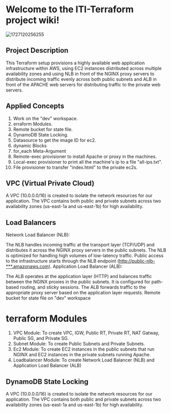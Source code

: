 # Welcome to the ITI-Terraform project wiki!

![1727120256255](https://github.com/user-attachments/assets/f8b0943d-0135-4921-ad2f-173f230433a7)






## Project Description
This Terraform setup provisions a highly available web application infrastructure within AWS, using EC2 instances distributed across multiple availability zones and using NLB in front of the NGINX proxy servers to distribute incoming traffic evenly across both public subnets and ALB in front of the APACHE web servers for distributing traffic to the private web servers.

## Applied Concepts
1. Work on the "dev" workspace.
2. erraform Modules.
3. Remote bucket for state file.
4. DynamoDB State Locking.
5. Datasource to get the image ID for ec2.
6. dynamic Blocks
7. for_each Meta-Argument
8. Remote-exec provisioner to install Apache or proxy in the machines.
9. Local-exec provisioner to print all the machine's ip to a file "all-ips.txt".
10. File provisioner to transfer "index.html" to the private ec2s.


## VPC (Virtual Private Cloud)


A VPC (10.0.0.0/16) is created to isolate the network resources for our application.
The VPC contains both public and private subnets across two availability zones (us-east-1a and us-east-1b) for high availability.
## Load Balancers
Network Load Balancer (NLB):


The NLB handles incoming traffic at the transport layer (TCP/UDP) and distributes it across the NGINX proxy servers in the public subnets. The NLB is optimized for handling high volumes of low-latency traffic.
Public access to the infrastructure starts through the NLB endpoint ([http://public-nlb-***.amazonaws.com](http://public-nlb-%2A%2A%2A.amazonaws.com/)).
Application Load Balancer (ALB):


The ALB operates at the application layer (HTTP) and balances traffic between the NGINX proxies in the public subnets. It is configured for path-based routing, and sticky sessions.
The ALB forwards traffic to the appropriate proxy server based on the application layer requests.
Remote bucket for state file on "dev" workspace


# terraform Modules
1. VPC Module: To create VPC, IGW, Public RT, Private RT, NAT Gatway, Public SG, and Private SG.
2. Subnet Module: To create Public Subnets and Private Subnets.
3. Ec2 Module: To create EC2 instances in the public subnets that run NGINX and EC2 instances in the private subnets running Apache.
4. Loadbalancer Module: To create Network Load Balancer (NLB) and Application Load Balancer (ALB)

## DynamoDB State Locking


A VPC (10.0.0.0/16) is created to isolate the network resources for our application.
The VPC contains both public and private subnets across two availability zones (us-east-1a and us-east-1b) for high availability.
